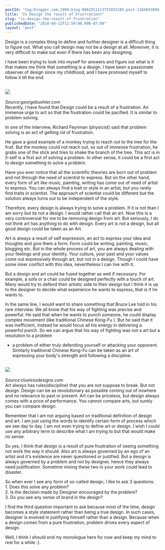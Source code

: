 ```yaml
---
postId: "tag:blogger.com,1999:blog-8061911113731935185.post-1184843694113858956"
title: "Is Design the result of Frustration?"
slug: "is-design-the-result-of-frustration"
publishedDate: "2010-09-12T11:50:00.000-07:00"
layout: "post"
---
```


Design is a complex thing to define and further designer is a difficult thing
to figure out. What you call design may not be a design at all. Moreover, it
is very difficult to make out even if there has been any designing.  
  
I have been trying to look into myself for answers and figure out what is it
that makes me think that something is a design. I have been a passionate
observer of design since my childhood, and I have promised myself to follow it
till the end.  
  
[![](http://www.georgebuehler.com/georgeimages/Thinking.jpg)](http://www.georgebuehler.com/georgeimages/Thinking.jpg)  
---  
_Source:georgebuehler.com_  
Recently, I have found that Design could be a result of a frustration. An
immense urge to act so that the frustration could be pacified. It is similar
to problem solving.  
  
In one of the interview, Richard Feynman (physicist) said that problem solving
is an act of getting rid of frustration.  
  
He gave a good example of a monkey trying to reach out to the tree for the
fruit. But the monkey could not reach out, so out of immense frustration, he
grabs one of the stick and tries to shake the branch of the tree. This act is
in it-self is a first act of solving a problem. In other sense, it could be a
first act to design something to solve a problem.  
  
Have you ever notice that all the scientific theories are born out of problem
and not through the need of scientist to express. But on the other hand, every
form of art like music, painting, writing has come out of need of artist to
express. You can always find a trait or style in an artist, but you rarely
find traits in scientist. The approach of scientist could be different but the
solution always turns out to be independent of the style.  
  
Therefore, every design is always trying to solve a problem. If it is not than
I am sorry but its not a design. I would rather call that an art. Now this is
a very controversial for me to be removing design from art. But seriously, I
do not think art has anything to do with design. Every art is not a design,
but all good design could be taken as an Art.  
  
Art is always a result of self expression, an act to express your idea and
thoughts and give them a form. Form could be writing, painting, music,
blogging etc. But in the whole process of art, you are always dealing with
your feelings and your identity. Your culture, your past and your values come
out expressively through art, but not in a design. Though I could have some
inner conflict with this idea, nevertheless I can live with it.  
  
But a design and art could be fused together as well if necessary. For
example, a sofa or a chair could be designed perfectly with a touch of art.
Many would try to defend their artistic side to their design but I think it is
up to the designer to decide what experience he wants to express, that is if
he wants to.  
  
In the same line, I would want to share something that Bruce Lee told in his
rare interview. We all know that his way of fighting was precise and powerful.
He said that when he wants to punch someone, he could display complex movement
(like traditional Chinese Kong-Fu ). But he said that it was inefficient,
instead he would focus all his energy in delivering a powerful punch. So we
can argue that his way of fighting was not a art but a resolution to a problem
- a problem of either truly defending yourself or attacking your opponent.
Similarly traditional Chinese Kong-Fu can be taken as an art of expressing
your body's strength and following a discipline.  
  
[![](http://www.cluelessdesigns.com/CD%20Website/assets/thinker.jpg)](http://www.cluelessdesigns.com/CD%20Website/assets/thinker.jpg)  
---  
_Source:cluelessdesigns.com_  
Art always has rules(discipline) that you are not suppose to break. But not
design. Design can be as revolutionary as possible coming out of nowhere and
no relevance to past or present. Art can be priceless, but design always comes
with a price of performance. You cannot compare arts, but surely you can
compare design.  
  
Remember that I am not arguing based on traditional definition of design and
art. I am just using the words to identify certain form of process which we
see day to day. I am not even trying to define art or design. I wish I could
use any arbitrary term to describe what I am trying to but that would make no
sense.  
  
So yes, I think that design is a result of pure frustration of seeing
something not work the way it should. Also art is always governed by an ego of
an artist and it's existence are never questioned or justified. But a design
is always governed by a problem and not by designer, hence they always need
justification. Sometime mixing these two in your work could lead to disaster.  
  
So when ever I see any form of so-called design, I like to ask 3 questions:  
1\. Does this solve any problem?  
2\. Is the decision made by Designer encouraged by the problem?  
3\. Do you see any sense of brand in the design?  
  
I find the third question important to ask because most of the time, design
becomes a style statement rather than being a true design. In such cases,
designer is evolved in justifying himself rather than a design. Because when a
design comes from a pure frustration, problem drives every aspect of design.  
  
Well, I think I should end my monologue here for now and keep my mind to rest
for a while :).

